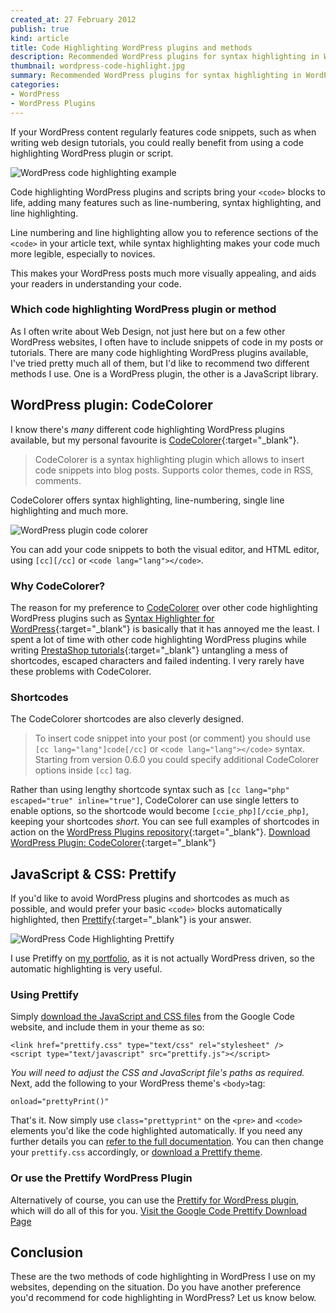 ```yaml
---
created_at: 27 February 2012
publish: true
kind: article
title: Code Highlighting WordPress plugins and methods
description: Recommended WordPress plugins for syntax highlighting in WordPress. A short list of our favourite code highlighting WordPress plugins.
thumbnail: wordpress-code-highlight.jpg
summary: Recommended WordPress plugins for syntax highlighting in WordPress. A short list of our favourite code highlighting WordPress plugins.
categories:
- WordPress
- WordPress Plugins
---
```


If your WordPress content regularly features code snippets, such as when writing web design tutorials, you could really benefit from using a code highlighting WordPress plugin or script.

![WordPress code highlighting example](/media/wordpress-code-highlighting-example.jpg "wordpress-code-highlighting-example")

Code highlighting WordPress plugins and scripts bring your `<code>` blocks to life, adding many features such as line-numbering, syntax highlighting, and line highlighting.

Line numbering and line highlighting allow you to reference sections of the `<code>` in your article text, while syntax highlighting makes your code much more legible, especially to novices.

This makes your WordPress posts much more visually appealing, and aids your readers in understanding your code.

### Which code highlighting WordPress plugin or method

As I often write about Web Design, not just here but on a few other
WordPress websites, I often have to include snippets of code in my posts
or tutorials. There are many code highlighting WordPress plugins
available, I've tried pretty much all of them, but I'd like to recommend
two different methods I use. One is a WordPress plugin, the other is a
JavaScript library.

WordPress plugin: CodeColorer
-----------------------------

I know there's *many* different code highlighting WordPress plugins
available, but my personal favourite is
[CodeColorer](http://wordpress.org/extend/plugins/codecolorer/){:target="_blank"}.

> CodeColorer is a syntax highlighting plugin which allows to insert
> code snippets into blog posts. Supports color themes, code in RSS,
> comments.

CodeColorer offers syntax highlighting, line-numbering, single line highlighting and much more.

![WordPress plugin code colorer](/media/wordpress-plugin-code-colorer.jpg "wordpress-plugin-code-colorer")

You can add your code snippets to both the visual editor, and HTML editor, using `[cc][/cc]` or `<code lang="lang"></code>`.

### Why CodeColorer?

The reason for my preference to [CodeColorer](http://wordpress.org/extend/plugins/codecolorer/) over other code highlighting WordPress plugins such as [Syntax Highlighter for WordPress](http://wordpress.org/extend/plugins/syntax-highlighter/){:target="_blank"} is basically that it has annoyed me the least. I spent a lot of time with other code highlighting WordPress plugins while writing [PrestaShop tutorials](http://www.prestadb.com){:target="_blank"} untangling a mess of shortcodes, escaped characters and failed indenting. I very rarely have these problems with CodeColorer.

### Shortcodes

The CodeColorer shortcodes are also cleverly designed.

> To insert code snippet into your post (or comment) you should use `[cc lang="lang"]code[/cc]` or `<code lang="lang"></code>` syntax. Starting from version 0.6.0 you could specify additional CodeColorer options inside `[cc]` tag.

Rather than using lengthy shortcode syntax such as `[cc lang="php" escaped="true" inline="true"]`, CodeColorer can use
single letters to enable options, so the shortcode would become `[ccie_php][/ccie_php]`, keeping your shortcodes *short*. You can see full examples of shortcodes in action on the [WordPress Plugins repository](http://wordpress.org/extend/plugins/codecolorer/installation/){:target="_blank"}. [Download WordPress Plugin: CodeColorer](http://wordpress.org/extend/plugins/codecolorer/){:target="_blank"}

JavaScript & CSS: Prettify
--------------------------

If you'd like to avoid WordPress plugins and shortcodes as much as possible, and would prefer your basic `<code>` blocks automatically highlighted, then [Prettify](http://code.google.com/p/google-code-prettify/){:target="_blank"} is your answer.

![WordPress Code Highlighting Prettify](/media/wordpress-code-highlighting-prettify.jpg "wordpress-code-highlighting-prettify")

I use Pretiffy on [my portfolio](http://www.markhesketh.co.uk/), as it is not actually WordPress driven, so the automatic highlighting is very useful.

### Using Prettify

Simply [download the JavaScript and CSS files](http://code.google.com/p/google-code-prettify/downloads/list)
from the Google Code website, and include them in your theme as so:

    <link href="prettify.css" type="text/css" rel="stylesheet" />
    <script type="text/javascript" src="prettify.js"></script>

*You will need to adjust the CSS and JavaScript file's paths as
required.* Next, add the following to your WordPress theme's
`<body>`tag:

    onload="prettyPrint()"

That's it. Now simply use `class="prettyprint"` on the `<pre>` and `<code>` elements you'd like the code highlighted automatically. If you need any further details you can [refer to the full documentation](http://google-code-prettify.googlecode.com/svn/trunk/README.html). You can then change your `prettify.css` accordingly, or [download a Prettify theme](http://google-code-prettify.googlecode.com/svn/trunk/styles/index.html).

### Or use the Prettify WordPress Plugin

Alternatively of course, you can use the [Prettify for WordPress
plugin](http://wordpress.org/extend/plugins/prettify-wordpress/), which
will do all of this for you. [Visit the Google Code Prettify Download
Page](http://code.google.com/p/google-code-prettify/)

Conclusion
----------

These are the two methods of code highlighting in WordPress I use on my
websites, depending on the situation. Do you have another preference
you'd recommend for code highlighting in WordPress? Let us know below.
